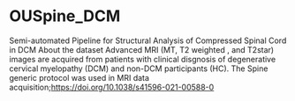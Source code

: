 # OUSpine_DCM
 Semi-automated Pipeline for Structural Analysis of Compressed Spinal Cord in DCM
About the dataset
   Advanced MRI (MT, T2 weighted , and T2star) images are acquired from patients with clinical disgnosis of degenerative cervical myelopathy (DCM) and non-DCM participants (HC). The Spine generic protocol was used in MRI data acquisition;https://doi.org/10.1038/s41596-021-00588-0
   